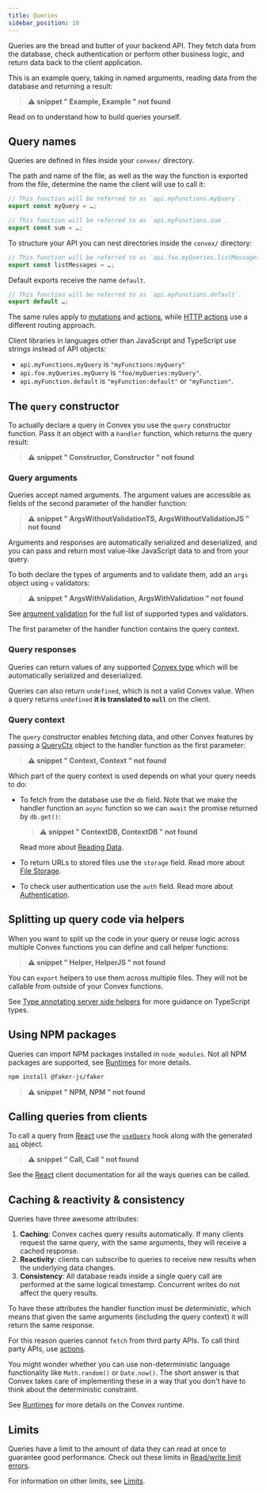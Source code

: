 ```yaml
---
title: Queries
sidebar_position: 10
---
```













Queries are the bread and butter of your backend API. They fetch data from the
database, check authentication or perform other business logic, and return data
back to the client application.

This is an example query, taking in named arguments, reading data from the
database and returning a result:

> **⚠ snippet " Example, Example " not found**

Read on to understand how to build queries yourself.

## Query names

Queries are defined in <LanguageSelector verbose /> files inside your `convex/`
directory.

The path and name of the file, as well as the way the function is exported from
the file, determine the name the client will use to call it:

```ts title="convex/myFunctions.ts"
// This function will be referred to as `api.myFunctions.myQuery`.
export const myQuery = …;

// This function will be referred to as `api.myFunctions.sum`.
export const sum = …;
```

To structure your API you can nest directories inside the `convex/` directory:

```ts title="convex/foo/myQueries.ts"
// This function will be referred to as `api.foo.myQueries.listMessages`.
export const listMessages = …;
```

Default exports receive the name `default`.

```ts title="convex/myFunctions.ts"
// This function will be referred to as `api.myFunctions.default`.
export default …;
```

The same rules apply to [mutations](/functions/mutation-functions.mdx) and
[actions](/functions/actions.mdx), while
[HTTP actions](/functions/http-actions.mdx) use a different routing approach.

Client libraries in languages other than JavaScript and TypeScript use strings
instead of API objects:

- `api.myFunctions.myQuery` is `"myFunctions:myQuery"`
- `api.foo.myQueries.myQuery` is `"foo/myQueries:myQuery"`.
- `api.myFunction.default` is `"myFunction:default"` or `"myFunction"`.

## The `query` constructor

To actually declare a query in Convex you use the `query` constructor function.
Pass it an object with a `handler` function, which returns the query result:

> **⚠ snippet " Constructor, Constructor " not found**

### Query arguments

Queries accept named arguments. The argument values are accessible as fields of
the second parameter of the handler function:

> **⚠ snippet " ArgsWithoutValidationTS, ArgsWithoutValidationJS " not found**

Arguments and responses are automatically serialized and deserialized, and you
can pass and return most value-like JavaScript data to and from your query.

To both declare the types of arguments and to validate them, add an `args`
object using `v` validators:

> **⚠ snippet " ArgsWithValidation, ArgsWithValidation " not found**

See [argument validation](/functions/validation.mdx) for the full list of
supported types and validators.

The first parameter of the handler function contains the query context.

### Query responses

Queries can return values of any supported
[Convex type](/functions/validation.mdx) which will be automatically serialized
and deserialized.

Queries can also return `undefined`, which is not a valid Convex value. When a
query returns `undefined` **it is translated to `null`** on the client.

### Query context

The `query` constructor enables fetching data, and other Convex features by
passing a [QueryCtx](/generated-api/server.md#queryctx) object to the handler
function as the first parameter:

> **⚠ snippet " Context, Context " not found**

Which part of the query context is used depends on what your query needs to do:

- To fetch from the database use the `db` field. Note that we make the handler
  function an `async` function so we can `await` the promise returned by
  `db.get()`:

  > **⚠ snippet " ContextDB, ContextDB " not found**

  Read more about [Reading Data](/database/reading-data/reading-data.mdx).

- To return URLs to stored files use the `storage` field. Read more about
  [File Storage](/file-storage.mdx).
- To check user authentication use the `auth` field. Read more about
  [Authentication](/auth.mdx).

## Splitting up query code via helpers

When you want to split up the code in your query or reuse logic across multiple
Convex functions you can define and call helper <LanguageSelector verbose />
functions:

> **⚠ snippet " Helper, HelperJS " not found**

You can `export` helpers to use them across multiple files. They will not be
callable from outside of your Convex functions.

See
[Type annotating server side helpers](/understanding/best-practices/typescript.mdx#type-annotating-server-side-helpers)
for more guidance on TypeScript types.

## Using NPM packages

Queries can import NPM packages installed in `node_modules`. Not all NPM
packages are supported, see
[Runtimes](/functions/runtimes.mdx#default-convex-runtime) for more details.

```sh
npm install @faker-js/faker
```

> **⚠ snippet " NPM, NPM " not found**

## Calling queries from clients

To call a query from [React](/client/react.mdx) use the
[`useQuery`](/client/react.mdx#fetching-data) hook along with the generated
[`api`](/generated-api/api) object.

> **⚠ snippet " Call, Call " not found**

See the [React](/client/react.mdx) client documentation for all the ways queries
can be called.

## Caching & reactivity & consistency

Queries have three awesome attributes:

1. **Caching**: Convex caches query results automatically. If many clients
   request the same query, with the same arguments, they will receive a cached
   response.
2. **Reactivity**: clients can subscribe to queries to receive new results when
   the underlying data changes.
3. **Consistency**: All database reads inside a single query call are performed
   at the same logical timestamp. Concurrent writes do not affect the query
   results.

To have these attributes the handler function must be _deterministic_, which
means that given the same arguments (including the query context) it will return
the same response.

For this reason queries cannot `fetch` from third party APIs. To call third
party APIs, use [actions](/functions/actions.mdx).

You might wonder whether you can use non-deterministic language functionality
like `Math.random()` or `Date.now()`. The short answer is that Convex takes care
of implementing these in a way that you don't have to think about the
deterministic constraint.

See [Runtimes](/functions/runtimes.mdx#default-convex-runtime) for more details
on the Convex runtime.

## Limits

Queries have a limit to the amount of data they can read at once to guarantee
good performance. Check out these limits in
[Read/write limit errors](/functions/error-handling/error-handling.mdx#readwrite-limit-errors).

For information on other limits, see [Limits](/production/state/limits.mdx).
